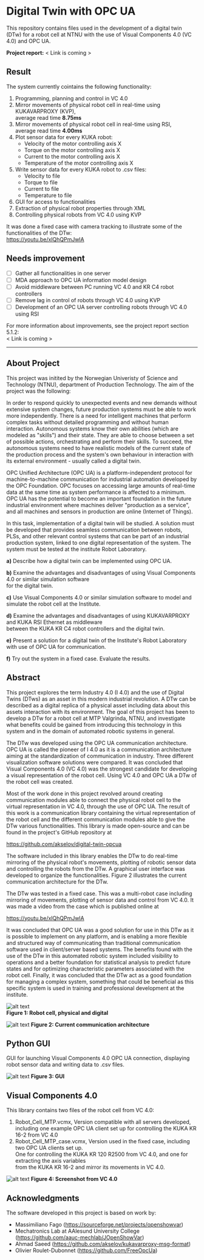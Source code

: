 # Digital Twin with OPC UA
This repository contains files used in the development of a digital twin (DTw) for a robot cell at NTNU with the use of Visual Components 4.0 (VC 4.0) and OPC UA.

**Project report:** < Link is coming >

## Result
The system currently cointains the following functionality:
1. Programming, planning and control in VC 4.0
2. Mirror movements of physical robot cell in real-time using KUKAVARPROXY (KVP), <br />
average read time **8.75ms**
3. Mirror movements of physical robot cell in real-time using RSI, <br />
average read time **4.00ms**
4. Plot sensor data for every KUKA robot:
   * Velocity of the motor controlling axis X
   * Torque on the motor controlling axis X
   * Current to the motor controlling axis X
   * Temperature of the motor controlling axis X
5. Write sensor data for every KUKA robot to .csv files:
   * Velocity to file
   * Torque to file
   * Current to file
   * Temperature to file
6. GUI for access to functionalities
7. Extraction of physical robot properties through XML
8. Controlling physical robots from VC 4.0 using KVP

It was done a fixed case with camera tracking to illustrate some of the functionalities of the DTw: <br /> 
https://youtu.be/xlQhQPmJwlA

## Needs improvement
- [ ] Gather all functionalities in one server
- [ ] MDA approach to OPC UA information model design
- [ ] Avoid middleware between PC running VC 4.0 and KR C4 robot controllers
- [ ] Remove lag in control of robots through VC 4.0 using KVP
- [ ] Development of an OPC UA server controlling robots through VC 4.0 using RSI

For more information about improvements, see the project report section 5.1.2: <br />
< Link is coming >

---

## About Project
This project was initited by the Norwegian Univeristy of Science and Technology (NTNU), department of Production Technology. The aim of the project was the following:

In order to respond quickly to unexpected events and new demands without extensive system changes, future production systems must be able to work more independently. There is a need for intelligent machines that perform complex tasks without detailed programming and without human interaction. Autonomous systems know their own abilities (which are modeled as "skills") and their state. They are able to choose between a set of possible actions, orchestrating and perform their skills. To succeed, the autonomous systems need to have realistic models of the current state of the production process and the system's own behaviour in interaction with its external environment - usually called a digital twin. 

OPC Unified Architecture (OPC UA) is a platform-independent protocol for machine-to-machine communication for industrial automation developed by the OPC Foundation. OPC focuses on accessing large amounts of real-time data at the same time as system performance is affected to a minimum. OPC UA has the potential to become an important foundation in the future industrial environment where machines deliver "production as a service", and all machines and sensors in production are online (Internet of Things).

In this task, implementation of a digital twin will be studied. A solution must be developed that provides seamless communication between robots, PLSs, and other relevant control systems that can be part of an industrial production system, linked to one digital representation of the system. The system must be tested at the institute Robot Laboratory.

**a)** Describe how a digital twin can be implemented using OPC UA.

**b)** Examine the advantages and disadvantages of using Visual Components 4.0 or similar simulation software <br />
   for the digital twin.
   
**c)** Use Visual Components 4.0 or similar simulation software to model and simulate the robot cell at the Institute.

**d)** Examine the advantages and disadvantages of using KUKAVARPROXY and KUKA RSI Ethernet as middleware <br />
   between the KUKA KR C4 robot controllers and the digital twin.
   
**e)** Present a solution for a digital twin of the Institute's Robot Laboratory with use of OPC UA for communication.

**f)** Try out the system in a fixed case. Evaluate the results.

## Abstract
This project explores the term Industry 4.0 (I 4.0) and the use of Digital Twins (DTws) as an asset in this modern industrial revolution. A DTw can be described as a digital replica of a physical asset including data about this assets interaction with its environment. The goal of this project has been to develop a DTw for a robot cell at MTP Valgrinda, NTNU, and investigate what benefits could be gained from introducing this technology in this system and in the domain of automated robotic systems in general. 

The DTw was developed using the OPC UA communication architecture. OPC UA is called the pioneer of I 4.0 as it is a communication architecture aiming at the standardization of communication in industry. Three different visualization software solutions were compared. It was concluded that Visual Components 4.0 (VC 4.0) was the strongest candidate for developing a visual representation of the robot cell. Using VC 4.0 and OPC UA a DTw of the robot cell was created. 

Most of the work done in this project revolved around creating communication modules able to connect the physical robot cell to the virtual representation in VC 4.0, through the use of OPC UA. The result of this work is a communication library containing the virtual representation of the robot cell and the different communication modules able to give the DTw various functionalities. This library is made open-source and can be found in the project's GitHub repository at 

https://github.com/akselov/digital-twin-opcua

The software included in this library enables the DTw to do real-time mirroring of the physical robot's movements, plotting of robotic sensor data and controlling the robots from the DTw. A graphical user interface was developed to organize the functionalities. Figure 2 illustrates the current communication architecture for the DTw.

The DTw was tested in a fixed case. This was a multi-robot case including mirroring of movements, plotting of sensor data and control from VC 4.0. It was made a video from the case which is published online at

https://youtu.be/xlQhQPmJwlA

It was concluded that OPC UA was a good solution for use in this DTw as it is possible to implement on any platform, and is enabling a more flexible and structured way of communicating than traditional communication software used in client/server based systems. The benefits found with the use of the DTw in this automated robotic system included visibility to operations and a better foundation for statistical analysis to predict future states and for optimizing characteristic parameters associated with the robot cell. Finally, it was concluded that the DTw act as a good foundation for managing a complex system, something that could be beneficial as this specific system is used in training and professional development at the institute.

![alt text](https://github.com/akselov/digital-twin-opcua/blob/master/pictures/Physical_%26_digital_model.png)
<br />**Figure 1: Robot cell, physical and digital**


![alt text](https://github.com/akselov/digital-twin-opcua/blob/master/pictures/InformationFlow.png)
**Figure 2: Current communication architecture**


## Python GUI
GUI for launching Visual Components 4.0 OPC UA connection, displaying robot sensor data and writing data to .csv files.

![alt text](https://github.com/akselov/digital-twin-opcua/blob/master/pictures/gui_full.png)
**Figure 3: GUI**

## Visual Components 4.0
This library contains two files of the robot cell from VC 4.0:
1. Robot_Cell_MTP.vcmx, Version compatible with all servers developed, <br />
including one example OPC UA client set up for controlling the KUKA KR 16-2 from VC 4.0
2. Robot_Cell_MTP_case.vcmx, Version used in the fixed case, including two OPC UA clients set up. <br />
One for controlling the KUKA KR 120 R2500 from VC 4.0, and one for extracting the axis variables <br />
from the KUKA KR 16-2 and mirror its movements in VC 4.0.

![alt text](https://github.com/akselov/digital-twin-opcua/blob/master/pictures/VCmodel.png)
**Figure 4: Screenshot from VC 4.0**

## Acknowledgments
The software developed in this project is based on work by: 
- Massimiliano Fago (https://sourceforge.net/projects/openshowvar)
- Mechatronics Lab at AAlesund University College (https://github.com/aauc-mechlab/JOpenShowVar)
- Ahmad Saeed (https://github.com/akselov/kukavarproxy-msg-format)
- Olivier Roulet-Dubonnet (https://github.com/FreeOpcUa)
